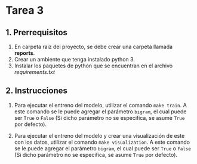 # Tarea 3

## 1. Prerrequisitos

1. En carpeta raiz del proyecto, se debe crear una carpeta llamada **reports**.
2. Crear un ambiente que tenga instalado python 3.
3. Instalar los paquetes de python que se encuentran en el archivo *requirements.txt*

## 2. Instrucciones

1. Para ejecutar el entreno del modelo, utilizar el comando `make train`. A este comando se le puede agregar el parámetro `bigram`, el cual puede ser `True` o `False` (Si dicho parámetro no se especifica, se asume `True` por defecto).

2. Para ejecutar el entreno del modelo y crear una visualización de este con los datos, utilizar el comando `make visualization`. A este comando se le puede agregar el parámetro `bigram`, el cual puede ser `True` o `False` (Si dicho parámetro no se especifica, se asume `True` por defecto).
